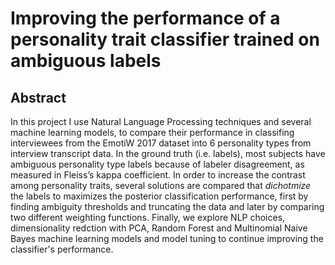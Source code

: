 # Improving the performance of a personality trait classifier trained on ambiguous labels
## Abstract
In this project I use Natural Language Processing techniques and several machine learning models, to compare their performance in classifing interviewees from the EmotiW 2017 dataset into 6 personality types from interview transcript data. In the ground truth (i.e. labels), most subjects have ambiguous personality type labels because of labeler disagreement, as measured in Fleiss’s kappa coefficient. In order to increase the contrast among personality traits, several solutions are compared that *dichotmize* the labels to maximizes the posterior classification performance, first by finding ambiguity thresholds and truncating the data and later by comparing two different weighting functions. Finally, we explore NLP choices, dimensionality redction with PCA, Random Forest and Multinomial Naive Bayes machine learning models and model tuning to continue improving the classifier's performance.